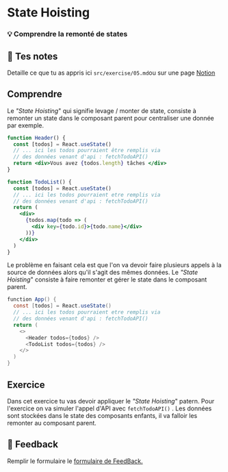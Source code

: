 # State Hoisting

### 💡 Comprendre la remonté de states

## 📝 Tes notes

Detaille ce que tu as appris ici
`src/exercise/05.md`ou sur une page [Notion](https://go.mikecodeur.com/course-notes-template)

## Comprendre

Le _"State Hoisting_" qui signifie levage / monter de state, consiste à remonter
un state dans le composant parent pour centraliser une donnée par exemple.

```jsx
function Header() {
  const [todos] = React.useState()
  // ... ici les todos pourraient être remplis via
  // des données venant d'api : fetchTodoAPI()
  return <div>Vous avez {todos.length} tâches </div>
}

function TodoList() {
  const [todos] = React.useState()
  // ... ici les todos pourraient etre remplis via
  // des données venant d'api : fetchTodoAPI()
  return (
    <div>
      {todos.map(todo => (
        <div key={todo.id}>{todo.name}</div>
      ))}
    </div>
  )
}
```

Le problème en faisant cela est que l'on va devoir faire plusieurs appels à la
source de données alors qu'il s'agit des mêmes données. Le _"State Hoisting_"
consiste à faire remonter et gérer le state dans le composant parent.

```java
function App() {
  const [todos] = React.useState()
  // ... ici les todos pourraient etre remplis via
  // des données venant d'api : fetchTodoAPI()
  return (
    <>
      <Header todos={todos} />
      <TodoList todos={todos} />
    </>
  )
}
```

## Exercice

Dans cet exercice tu vas devoir appliquer le _"State Hoisting_" patern. Pour
l'exercice on va simuler l'appel d'API avec `fetchTodoAPI()` . Les données sont
stockées dans le state des composants enfants, il va falloir les remonter au
composant parent.

## 🐜 Feedback

Remplir le formulaire le
[formulaire de FeedBack.](https://go.mikecodeur.com/cours-react-avis?entry.1430994900=React%20Patterns&entry.533578441=05%20State%20Hoisting)
